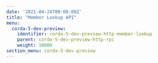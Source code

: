 ```yaml
---
date: '2021-04-24T00:00:00Z'
title: "Member Lookup API"
menu:
  corda-5-dev-preview:
    identifier: corda-5-dev-preview-http-member-lookup
    parent: corda-5-dev-preview-http-rpc
    weight: 10000
section_menu: corda-5-dev-preview
---
```

